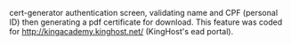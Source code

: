  cert-generator
authentication screen, validating name and CPF (personal ID) then generating a pdf certificate for download. This feature was coded for http://kingacademy.kinghost.net/ (KingHost's ead portal).

